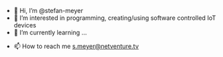 - 👋 Hi, I’m @stefan-meyer
- 👀 I’m interested in programming, creating/using software controlled IoT devices
- 🌱 I’m currently learning ...
<!--- 💞️ I’m looking to collaborate on ... -->
- 📫 How to reach me s.meyer@netventure.tv

<!---
stefan-meyer/stefan-meyer is a ✨ special ✨ repository because its `README.md` (this file) appears on your GitHub profile.
You can click the Preview link to take a look at your changes.
--->
